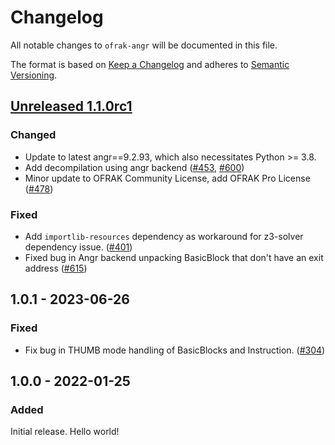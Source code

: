 # Changelog
All notable changes to `ofrak-angr` will be documented in this file.

The format is based on [Keep a Changelog](https://keepachangelog.com/en/1.0.0/) and adheres to [Semantic Versioning](https://semver.org/spec/v2.0.0.html).

## [Unreleased 1.1.0rc1](https://github.com/redballoonsecurity/ofrak/tree/master)

### Changed
- Update to latest angr==9.2.93, which also necessitates Python >= 3.8.
- Add decompilation using angr backend ([#453](https://github.com/redballoonsecurity/ofrak/pull/453), [#600](https://github.com/redballoonsecurity/ofrak/pull/600))
- Minor update to OFRAK Community License, add OFRAK Pro License ([#478](https://github.com/redballoonsecurity/ofrak/pull/478))

### Fixed
- Add `importlib-resources` dependency as workaround for z3-solver dependency issue. ([#401](https://github.com/redballoonsecurity/ofrak/pull/401))
- Fixed bug in Angr backend unpacking BasicBlock that don't have an exit address ([#615](https://github.com/redballoonsecurity/ofrak/pull/615))

## 1.0.1 - 2023-06-26
### Fixed
- Fix bug in THUMB mode handling of BasicBlocks and Instruction. ([#304](https://github.com/redballoonsecurity/ofrak/pull/304))

## 1.0.0 - 2022-01-25
### Added
Initial release. Hello world!
